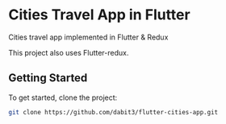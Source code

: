 # Cities Travel App in Flutter

Cities travel app implemented in Flutter & Redux

This project also uses Flutter-redux.

## Getting Started

To get started, clone the project:

```sh
git clone https://github.com/dabit3/flutter-cities-app.git
```


